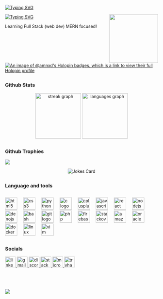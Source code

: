 [![Typing SVG](https://readme-typing-svg.herokuapp.com?font=&weight=250&duration=2200&pause=1000&color=18D83DDB&background=FF000000&repeat=false&width=435&lines=%5B~%5D%24+whoami)](https://git.io/typing-svg)

[![Typing SVG](https://readme-typing-svg.herokuapp.com?font=Montserrat&weight=350&size=30&duration=3000&pause=1000&color=B5FFD2E3&background=FF000000&repeat=false&width=435&lines=Aman+Gupta)](https://git.io/typing-svg)
<img align="right" height="160" src="https://github.com/Anmol-Baranwal/Cool-GIFs-For-GitHub/assets/74038190/6f28d73e-0d7e-4a6c-8ddf-bb24b69a71c0" />
<div align="left">Learning Full Stack (web dev) MERN focused!</div>

##
[![An image of @amnxd's Holopin badges, which is a link to view their full Holopin profile](https://holopin.me/amnxd)](https://holopin.io/@amnxd)

##
<h3 align="left">Github Stats</h3>
<div align="center">
  <img src="https://streak-stats.demolab.com?user=amnxd&locale=en&mode=daily&theme=shadow_green&hide_border=false&border_radius=5" height="150" alt="streak graph"  />
  <img src="https://github-readme-stats.vercel.app/api/top-langs?username=amnxd&locale=en&hide_title=false&layout=compact&card_width=320&langs_count=5&theme=shadow_green&hide_border=false" height="150" alt="languages graph"  />
</div>

##
<h3 align="left">Github Trophies</h3>

![](https://github-profile-trophy.vercel.app/?username=amnxd&theme=gruvbox&no-frame=false&no-bg=true&margin-w=4)
<div align="center">

![Jokes Card](https://readme-jokes.vercel.app/api)
</div>

##
<h3 align="left">Language and tools</h3>

##
<div align="left">
  <img src="https://cdn.simpleicons.org/html5/E34F26" height="40" alt="html5 logo"  />
  <img width="12" />
  <img src="https://cdn.simpleicons.org/css3/1572B6" height="40" alt="css3 logo"  />
  <img width="12" />
  <img src="https://cdn.simpleicons.org/python/3776AB" height="40" alt="python logo"  />
  <img width="12" />
  <img src="https://cdn.simpleicons.org/c/A8B9CC" height="40" alt="c logo"  />
  <img width="12" />
  <img src="https://cdn.simpleicons.org/c++/00599C" height="40" alt="cplusplus logo"  />
  <img width="12" />
  <img src="https://skillicons.dev/icons?i=js" height="40" alt="javascript logo"  />
  <img width="12" />
  <img src="https://cdn.simpleicons.org/react/61DAFB" height="40" alt="react logo"  />
  <img width="12" />
  <img src="https://cdn.simpleicons.org/nodedotjs/339933" height="40" alt="nodejs logo"  />
  <img width="12" />
  <img src="https://cdn.simpleicons.org/deno/000000" height="40" alt="denojs logo"  />
  <img width="12" />
  <img src="https://cdn.simpleicons.org/gnubash/4EAA25" height="40" alt="bash logo"  />
  <img width="12" />
  <img src="https://cdn.simpleicons.org/git/F05032" height="40" alt="git logo"  />
  <img width="12" />
  <img src="https://cdn.simpleicons.org/php/777BB4" height="40" alt="php logo"  />
  <img width="12" />
  <img src="https://cdn.jsdelivr.net/gh/devicons/devicon/icons/firebase/firebase-plain-wordmark.svg" height="40" alt="firebase logo"  />
  <img width="12" />
  <img src="https://cdn.simpleicons.org/stackoverflow/F58025" height="40" alt="stackoverflow logo"  />
  <img width="12" />
  <img src="https://cdn.jsdelivr.net/gh/devicons/devicon/icons/amazonwebservices/amazonwebservices-line-wordmark.svg" height="40" alt="amazonwebservices logo"  />
  <img width="12" />
  <img src="https://cdn.simpleicons.org/oracle/F80000" height="40" alt="oracle logo"  />
  <img width="12" />
  <img src="https://cdn.jsdelivr.net/gh/devicons/devicon/icons/docker/docker-plain-wordmark.svg" height="40" alt="docker logo"  />
  <img width="12" />
  <img src="https://cdn.jsdelivr.net/gh/devicons/devicon/icons/linux/linux-original.svg" height="40" alt="linux logo"  />
  <img width="12" />
  <img src="https://cdn.simpleicons.org/vim/019733" height="40" alt="vim logo"  />
</div>

##

<h3 align="left">Socials</h3>

<div align="left">
  <a href="https://linkedin.com/in/amnxd" target="_blank">
    <img src="https://img.shields.io/static/v1?message=LinkedIn&logo=linkedin&label=&color=0077B5&logoColor=white&labelColor=&style=for-the-badge" height="35" alt="linkedin logo" />
  </a>
  <a href="aman@malevolent.in" target="_blank">
    <img src="https://img.shields.io/static/v1?message=Gmail&logo=gmail&label=&color=D14836&logoColor=white&labelColor=&style=for-the-badge" height="35" alt="gmail logo" />
  </a>
  <a href="https://discord.com/users/1288507196019052567" target="_blank">
    <img src="https://img.shields.io/static/v1?message=Discord&logo=discord&label=&color=7289DA&logoColor=white&labelColor=&style=for-the-badge" height="35" alt="discord logo" />
  </a>
  <a href="https://stackoverflow.com/users/your-stackoverflow-id" target="_blank">
    <img src="https://img.shields.io/static/v1?message=Stackoverflow&logo=stackoverflow&label=&color=FE7A16&logoColor=white&labelColor=&style=for-the-badge" height="35" alt="stackoverflow logo" />
  </a>
  <a href="mailto:aman@malevolent.in" target="_blank">
    <img src="https://img.shields.io/static/v1?message=Outlook&logo=microsoft-outlook&label=&color=0078D4&logoColor=white&labelColor=&style=for-the-badge" height="35" alt="microsoft-outlook logo" />
  </a>
  <a href="https://tryhackme.com/p/amnxd" target="_blank">
    <img src="https://img.shields.io/static/v1?message=TryHackMe&logo=tryhackme&label=&color=88cc14&logoColor=white&labelColor=&style=for-the-badge" height="35" alt="tryhackme logo" />
  </a>
</div>

##

<br clear="both">

###

[![](https://visitcount.itsvg.in/api?id=amnxd&icon=6&color=0)](https://visitcount.itsvg.in)

##
